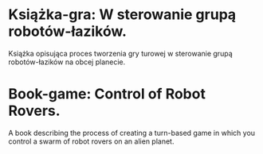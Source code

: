 # Książka-gra: W sterowanie grupą robotów-łazików.

Książka opisująca proces tworzenia gry turowej w sterowanie grupą robotów-łazików na obcej planecie.

# Book-game: Control of Robot Rovers.

A book describing the process of creating a turn-based game in which you control a swarm of robot rovers on an alien planet.
